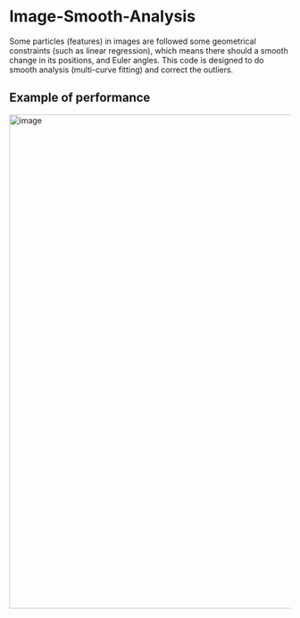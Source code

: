 # Image-Smooth-Analysis
Some particles (features) in images are followed some geometrical constraints (such as linear regression), which means there should a smooth change in its positions, and Euler angles. This code is designed to do smooth analysis (multi-curve fitting) and correct the outliers.

## Example of performance 

<img width="885" alt="image" src="https://user-images.githubusercontent.com/94659159/179382375-0371f9c8-cd90-49fa-a243-9125003d7b19.png">

